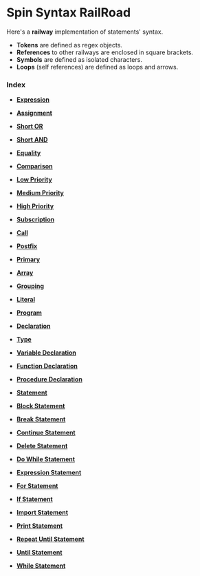 
# Spin Syntax RailRoad

Here's a **railway** implementation of statements' syntax.

- **Tokens** are defined as regex objects.
- **References** to other railways are enclosed in square brackets.
- **Symbols** are defined as isolated characters.
- **Loops** (self references) are defined as loops and arrows.

### Index

- [**Expression**](RailRoads/Expression.md)

- [**Assignment**](RailRoads/EX-Assignment.md)

- [**Short OR**](RailRoads/EX-Short-OR.md)
- [**Short AND**](RailRoads/EX-Short-AND.md)

- [**Equality**](RailRoads/EX-Equality.md)
- [**Comparison**](RailRoads/EX-Comparison.md)

- [**Low Priority**](RailRoads/EX-Priority-L.md)
- [**Medium Priority**](RailRoads/EX-Priority-M.md)
- [**High Priority**](RailRoads/EX-Priority-H.md)

- [**Subscription**](RailRoads/EX-Subscription.md)
- [**Call**](RailRoads/EX-Call.md)

- [**Postfix**](RailRoads/EX-Postfix.md)

- [**Primary**](RailRoads/EX-Primary.md)

- [**Array**](RailRoads/EX-Array.md)
- [**Grouping**](RailRoads/EX-Grouping.md)
- [**Literal**](RailRoads/EX-Literal.md)


- [**Program**](RailRoads/Program.md)

- [**Declaration**](RailRoads/Declaration.md)
- [**Type**](RailRoads/DC-Type.md)
- [**Variable Declaration**](RailRoads/DC-Variable.md)
- [**Function Declaration**](RailRoads/DC-Function.md)
- [**Procedure Declaration**](RailRoads/DC-Procedure.md)


- [**Statement**](RailRoads/Statement.md)

- [**Block Statement**](RailRoads/ST-Block.md)
- [**Break Statement**](RailRoads/ST-Break.md)
- [**Continue Statement**](RailRoads/ST-Continue.md)
- [**Delete Statement**](RailRoads/ST-Delete.md)
- [**Do While Statement**](RailRoads/ST-Do-While.md)
- [**Expression Statement**](RailRoads/ST-Expression.md)
- [**For Statement**](RailRoads/ST-For.md)
- [**If Statement**](RailRoads/ST-If.md)
- [**Import Statement**](RailRoads/ST-Import.md)
- [**Print Statement**](RailRoads/ST-Print.md)
- [**Repeat Until Statement**](RailRoads/ST-Repeat-Until.md)
- [**Until Statement**](RailRoads/ST-Until.md)
- [**While Statement**](RailRoads/ST-While.md)
